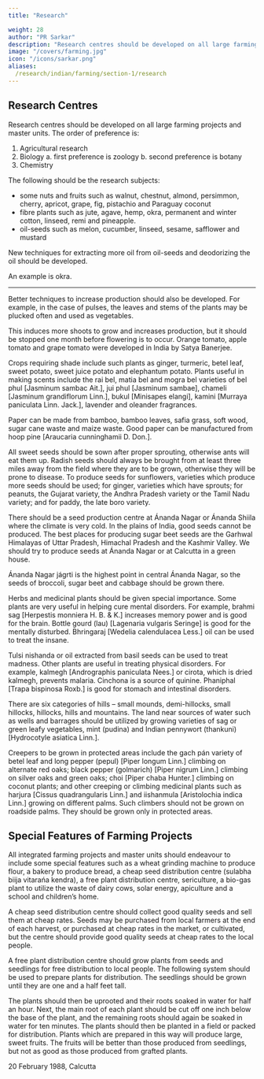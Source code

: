 ```yaml
---
title: "Research"

weight: 28
author: "PR Sarkar"
description: "Research centres should be developed on all large farming projects and master units"
image: "/covers/farming.jpg"
icon: "/icons/sarkar.png"
aliases:
  /research/indian/farming/section-1/research
---
```


## Research Centres

Research centres should be developed on all large farming projects and master units. The order of preference is:

<!-- Although all types of research should be encouraged, first preference should be given to --> 

1. Agricultural research
2. Biology
  a. first preference is zoology
  b. second preference is botany
3. Chemistry

<!-- Agricultural research should be done on a wide range of subjects including seeds, fruits, flowers, silk, herbs, medicinal plants, summer vegetables, winter vegetables, all-season vegetables, spices, pulses and paddy.  -->

The following should be the research subjects:
- some nuts and fruits such as walnut, chestnut, almond, persimmon, cherry, apricot, grape, fig, pistachio and Paraguay coconut
- fibre plants such as jute, agave, hemp, okra, permanent and winter cotton, linseed, remi and pineapple. 
- oil-seeds such as melon, cucumber, linseed, sesame, safflower and mustard

New techniques for extracting more oil from oil-seeds and deodorizing the oil should be developed.

An example is okra. 


---

Better techniques to increase production should also be developed. For example, in the case of pulses, the leaves and stems of the plants may be plucked often and used as vegetables. 

This induces more shoots to grow and increases production, but it should be stopped one month before flowering is to occur. Orange tomato, apple tomato and grape tomato were developed in India by Satya Banerjee.

Crops requiring shade include such plants as ginger, turmeric, betel leaf, sweet potato, sweet juice potato and elephantum potato. Plants useful in making scents include the rai bel, matia bel and mogra bel varieties of bel phul [Jasminum sambac Ait.], jui phul [Jasminum sambae], chameli [Jasminum grandiflorum Linn.], bukul [Minisapes elangi], kamini [Murraya paniculata Linn. Jack.], lavender and oleander fragrances.

Paper can be made from bamboo, bamboo leaves, safia grass, soft wood, sugar cane waste and maize waste. Good paper can be manufactured from hoop pine [Araucaria cunninghamii D. Don.].

All sweet seeds should be sown after proper sprouting, otherwise ants will eat them up. Radish seeds should always be brought from at least three miles away from the field where they are to be grown, otherwise they will be prone to disease. To produce seeds for sunflowers, varieties which produce more seeds should be used; for ginger, varieties which have sprouts; for peanuts, the Gujarat variety, the Andhra Pradesh variety or the Tamil Nadu variety; and for paddy, the late boro variety.

There should be a seed production centre at Ánanda Nagar or Ánanda Shiila where the climate is very cold. In the plains of India, good seeds cannot be produced. The best places for producing sugar beet seeds are the Garhwal Himalayas of Uttar Pradesh, Himachal Pradesh and the Kashmir Valley. We should try to produce seeds at Ánanda Nagar or at Calcutta in a green house. 

Ánanda Nagar jágrti is the highest point in central Ánanda Nagar, so the seeds of broccoli, sugar beet and cabbage should be grown there.

Herbs and medicinal plants should be given special importance. Some plants are very useful in helping cure mental disorders. For example, brahmi sag [Herpestis monniera H. B. & K.] increases memory power and is good for the brain. Bottle gourd (lau) [Lagenaria vulgaris Seringe] is good for the mentally disturbed. Bhringaraj [Wedelia calendulacea Less.] oil can be used to treat the insane. 

Tulsi nishanda or oil extracted from basil seeds can be used to treat madness. Other plants are useful in treating physical disorders. For example, kalmegh [Andrographis paniculata Nees.] or cirota, which is dried kalmegh, prevents malaria. Cinchona is a source of quinine. Phaniphal [Trapa bispinosa Roxb.] is good for stomach and intestinal disorders.

There are six categories of hills – small mounds, demi-hillocks, small hillocks, hillocks, hills and mountains. The land near sources of water such as wells and barrages should be utilized by growing varieties of sag or green leafy vegetables, mint (pudina) and Indian pennywort (thankuni) [Hydrocotyle asiatica Linn.].

Creepers to be grown in protected areas include the gach pán variety of betel leaf and long pepper (pepul) [Piper longum Linn.] climbing on alternate red oaks; black pepper (golmarich) [Piper nigrum Linn.] climbing on silver oaks and green oaks; choi [Piper chaba Hunter.] climbing on coconut plants; and other creeping or climbing medicinal plants such as harjura [Cissus quadrangularis Linn.] and iishanmula [Aristolochia indica Linn.] growing on different palms. Such climbers should not be grown on roadside palms. They should be grown only in protected areas.



## Special Features of Farming Projects

All integrated farming projects and master units should endeavour to include some special features such as a wheat grinding machine to produce flour, a bakery to produce bread, a cheap seed distribution centre (sulabha biija vitarańa kendra), a free plant distribution centre, sericulture, a bio-gas plant to utilize the waste of dairy cows, solar energy, apiculture and a school and children’s home.

A cheap seed distribution centre should collect good quality seeds and sell them at cheap rates. Seeds may be purchased from local farmers at the end of each harvest, or purchased at cheap rates in the market, or cultivated, but the centre should provide good quality seeds at cheap rates to the local people.

A free plant distribution centre should grow plants from seeds and seedlings for free distribution to local people. The following system should be used to prepare plants for distribution. The seedlings should be grown until they are one and a half feet tall. 

The plants should then be uprooted and their roots soaked in water for half an hour. Next, the main root of each plant should be cut off one inch below the base of the plant, and the remaining roots should again be soaked in water for ten minutes. The plants should then be planted in a field or packed for distribution. Plants which are prepared in this way will produce large, sweet fruits. The fruits will be better than those produced from seedlings, but not as good as those produced from grafted plants.

20 February 1988, Calcutta


<!-- (1) Master units are model rural multi-purpose development centres. The primary requisites of an ideal master unit correspond to the provision of the minimum requirements of food, clothing, housing, education and medical treatment in PROUT. They will expand all possible services, particularly in the fields of education, culture, economics and spiritual upliftment. –Eds. -->
